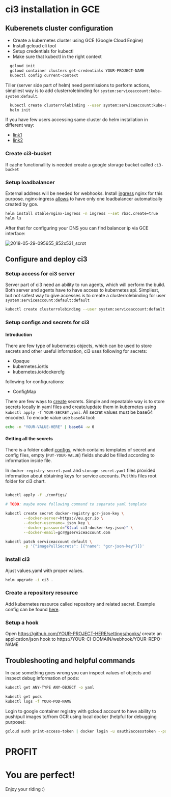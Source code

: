 # ci3 installation in GCE

## Kuberenets cluster configuration

- Create a kubernetes cluster using GCE (Google Cloud Engine)
- Install gcloud cli tool
- Setup credentials for kubectl
- Make sure that kubectl in the right context

```bash
  gcloud init
  gcloud container clusters get-credentials YOUR-PROJECT-NAME
  kubectl config current-context
```

Tiller (server side part of helm) need permissions to perform actions, simpliest
way is to add clusterrolebinding for `system:serviceaccount:kube-system:default`.

```bash
  kubectl create clusterrolebinding --user system:serviceaccount:kube-system:default kube-system-cluster-admin --clusterrole cluster-admin
  helm init
```

If you have few users accessing same cluster do helm installation in different
way:
- [link1](https://github.com/kubernetes/helm/blob/master/docs/securing_installation.md)
- [link2](https://github.com/kubernetes/helm/blob/master/docs/rbac.md)


### Create ci3-bucket

If cache functionallity is needed create a google storage bucket called
`ci3-bucket`

### Setup loadbalancer

External address will be needed for webhooks. Install
[ingress](https://kubernetes.io/docs/concepts/services-networking/ingress/)
nginx for this purpose. nginx-ingress
[allows](https://serverfault.com/questions/877275/nginx-vs-gce-kubernetes-ingress-classes)
to have only one loadbalancer automatically created by gce.

```bash
helm install stable/nginx-ingress -n ingress --set rbac.create=true
helm ls
```

After that for configuring your DNS you can find balancer ip via GCE interface:

![2018-05-29-095655_852x531_scrot](https://user-images.githubusercontent.com/1218615/40642766-b8a620bc-6326-11e8-8914-456138ea77c3.png)

## Configure and deploy ci3

### Setup access for ci3 server

Server part of ci3 need an ability to run agents, which will perform the build.
Both server and agents have to have access to kubernetes api. Simpliest, but not
safest way to give accesses is to create a clusterrolebinding for user
`system:serviceaccount:default:default`

```bash
kubectl create clusterrolebinding --user system:serviceaccount:default:default kube-system-cluster-admin-2 --clusterrole cluster-admin
```

### Setup configs and secrets for ci3

#### Introduction
There are few type of kubernetes objects, which can be used to store secrets and
other useful information, ci3 uses following for secrets:
- Opaque
- kubernetes.io/tls
- kubernetes.io/dockercfg 

following for configurations:
- ConfigMap

There are few ways to
[create](https://kubernetes.io/docs/concepts/configuration/secret/#creating-a-secret-manually)
secrets. Simple and repeatable way is to store secrets locally in yaml files and
create/update them in kubernetes using `kubectl apply -f YOUR-SECRET.yaml`. All
secret values must be base64 encoded. To encode value use `base64` tool:

```bash
echo -n "YOUR-VALUE-HERE" | base64 -w 0
```


#### Getting all the secrets

There is a folder called [configs](./configs), which contains templates of secret and
config files, empty (`PUT-YOUR-VALUE`) fields should be filled according to
information inside file.

In `docker-registry-secret.yaml` and `storage-secret.yaml` files provided
information about obtaining keys for service accounts. Put this files root
folder for ci3 chart.


```bash

kubectl apply -f ./configs/

# TODO: maybe move following command to separate yaml template

kubectl create secret docker-registry gcr-json-key \
        --docker-server=https://eu.gcr.io \
        --docker-username=_json_key \
        --docker-password="$(cat ci3-docker-key.json)" \
        --docker-email=gcr@gserviceaccount.com

kubectl patch serviceaccount default \
        -p '{"imagePullSecrets": [{"name": "gcr-json-key"}]}'
```


### Install ci3

Ajust values.yaml with proper values.

```bash
helm upgrade -i ci3 .
```

### Create a repository resource

Add kubernetes resource called repository and related secret.
Example config can be found [here](./repo-configs/repo.yaml).

### Setup a hook

Open https://github.com/YOUR-PROJECT-HERE/settings/hooks/
create an application/json hook to https://YOUR-CI-DOMAIN/webhook/YOUR-REPO-NAME

## Troubleshooting and helpful commands

In case something goes wrong you can inspect values of objects and inspect debug
information of pods:

```bash
kubectl get ANY-TYPE ANY-OBJECT -o yaml

kubectl get pods
kubectl logs -f YOUR-POD-NAME
```

Login to google container registry with gcloud account to have ability to
push/pull images to/from GCR using local docker (helpful for debugging purpose):

```bash
gcloud auth print-access-token | docker login -u oauth2accesstoken --password-stdin https://eu.gcr.io
```

# PROFIT
# You are perfect!

Enjoy your riding :)
